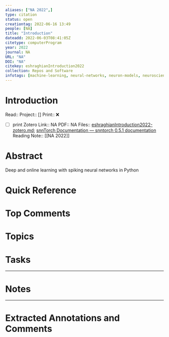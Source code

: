 ```yaml
---
aliases: ["NA 2022",]
type: citation
status: open
creationtag: 2022-06-16 13:49
people: [NA]
title: "Introduction"
dateadd: 2022-06-03T08:41:05Z
citetype: computerProgram
year: 2022
journal: NA
URL: "NA"
DOI: "NA"
citekey: eshraghianIntroduction2022
collection: Repos and Software
infotags: [machine-learning, neural-networks, neuron-models, neuroscience, python, pytorch, snn, spike, spiking, spiking-neural-networks]
---
```


# Introduction
Read:: 
Project:: []
Print::  ❌
- [ ] print 
Zotero Link:: NA
PDF:: NA
Files:: [eshraghianIntroduction2022-zotero.md](file:///home/michaelt/Insync/m@tarlton.info/Google%20Drive/05.%20Obsidian/Obsidian/oslomet/50%20Reading/Zotero%20Papers/eshraghianIntroduction2022-zotero.md); [snnTorch Documentation — snntorch 0.5.1 documentation](file:///home/michaelt/Insync/m@tarlton.info/Google%20Drive/06.%20Zotero/storage/JTNGF6QG/latest.html)
Reading Note:: [[NA 2022]]

# Abstract
Deep and online learning with spiking neural networks in Python

# Quick Reference


# Top Comments


# Topics


# Tasks


----
# Notes


----
# Extracted Annotations and Comments